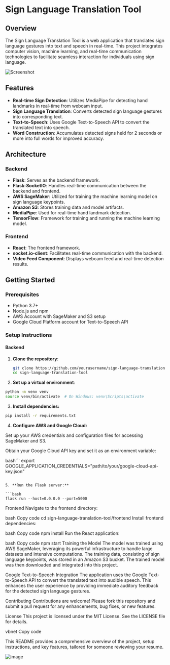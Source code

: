 # Sign Language Translation Tool

## Overview

The Sign Language Translation Tool is a web application that translates sign language gestures into text and speech in real-time. This project integrates computer vision, machine learning, and real-time communication technologies to facilitate seamless interaction for individuals using sign language.

![Screenshot](path/to/screenshot.png)

## Features

- **Real-time Sign Detection**: Utilizes MediaPipe for detecting hand landmarks in real-time from webcam input.
- **Sign Language Translation**: Converts detected sign language gestures into corresponding text.
- **Text-to-Speech**: Uses Google Text-to-Speech API to convert the translated text into speech.
- **Word Construction**: Accumulates detected signs held for 2 seconds or more into full words for improved accuracy.

## Architecture

### Backend

- **Flask**: Serves as the backend framework.
- **Flask-SocketIO**: Handles real-time communication between the backend and frontend.
- **AWS SageMaker**: Utilized for training the machine learning model on sign language keypoints.
- **Amazon S3**: Stores training data and model artifacts.
- **MediaPipe**: Used for real-time hand landmark detection.
- **TensorFlow**: Framework for training and running the machine learning model.

### Frontend

- **React**: The frontend framework.
- **socket.io-client**: Facilitates real-time communication with the backend.
- **Video Feed Component**: Displays webcam feed and real-time detection results.

## Getting Started

### Prerequisites

- Python 3.7+
- Node.js and npm
- AWS Account with SageMaker and S3 setup
- Google Cloud Platform account for Text-to-Speech API

### Setup Instructions

#### Backend

1. **Clone the repository**:

   ```bash
   git clone https://github.com/yourusername/sign-language-translation-tool.git
   cd sign-language-translation-tool

2. **Set up a virtual environment**:

```bash
python -m venv venv
source venv/bin/activate  # On Windows: venv\Scripts\activate
```
3. **Install dependencies:**

```bash
pip install -r requirements.txt
```
4. **Configure AWS and Google Cloud:**

Set up your AWS credentials and configuration files for accessing SageMaker and S3.

Obtain your Google Cloud API key and set it as an environment variable:

bash```
export GOOGLE_APPLICATION_CREDENTIALS="path/to/your/google-cloud-api-key.json"
```

5. **Run the Flask server:**

```bash
flask run --host=0.0.0.0 --port=5000
```
Frontend
Navigate to the frontend directory:

bash
Copy code
cd sign-language-translation-tool/frontend
Install frontend dependencies:

bash
Copy code
npm install
Run the React application:

bash
Copy code
npm start
Training the Model
The model was trained using AWS SageMaker, leveraging its powerful infrastructure to handle large datasets and intensive computations. The training data, consisting of sign language keypoints, was stored in an Amazon S3 bucket. The trained model was then downloaded and integrated into this project.

Google Text-to-Speech Integration
The application uses the Google Text-to-Speech API to convert the translated text into audible speech. This enhances the user experience by providing immediate auditory feedback for the detected sign language gestures.

Contributing
Contributions are welcome! Please fork this repository and submit a pull request for any enhancements, bug fixes, or new features.

License
This project is licensed under the MIT License. See the LICENSE file for details.

vbnet
Copy code

This README provides a comprehensive overview of the project, setup instructions, and key features, tailored for someone reviewing your resume.



![image](https://github.com/user-attachments/assets/2248e915-5124-45c2-979f-8367c75a5c7f)
